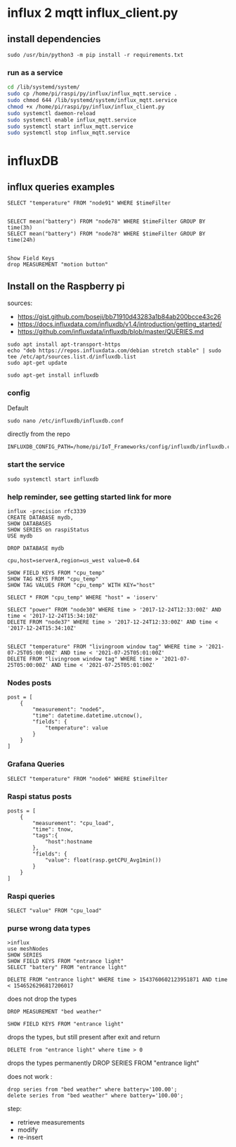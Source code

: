 # influx 2 mqtt influx_client.py

## install dependencies

    sudo /usr/bin/python3 -m pip install -r requirements.txt

### run as a service

```bash
cd /lib/systemd/system/
sudo cp /home/pi/raspi/py/influx/influx_mqtt.service .
sudo chmod 644 /lib/systemd/system/influx_mqtt.service
chmod +x /home/pi/raspi/py/influx/influx_client.py
sudo systemctl daemon-reload
sudo systemctl enable influx_mqtt.service
sudo systemctl start influx_mqtt.service
sudo systemctl stop influx_mqtt.service
```


# influxDB
## influx queries examples

    SELECT "temperature" FROM "node91" WHERE $timeFilter


    SELECT mean("battery") FROM "node78" WHERE $timeFilter GROUP BY time(3h)
    SELECT mean("battery") FROM "node78" WHERE $timeFilter GROUP BY time(24h)


    Show Field Keys
    drop MEASUREMENT "motion button"

## Install on the Raspberry pi
sources:
- https://gist.github.com/boseji/bb71910d43283a1b84ab200bcce43c26
- https://docs.influxdata.com/influxdb/v1.4/introduction/getting_started/
- https://github.com/influxdata/influxdb/blob/master/QUERIES.md

```
sudo apt install apt-transport-https
echo "deb https://repos.influxdata.com/debian stretch stable" | sudo tee /etc/apt/sources.list.d/influxdb.list
sudo apt-get update

sudo apt-get install influxdb

```

### config
Default
```
sudo nano /etc/influxdb/influxdb.conf
```
directly from the repo
```
INFLUXDB_CONFIG_PATH=/home/pi/IoT_Frameworks/config/influxdb/influxdb.conf
```

### start the service
```
sudo systemctl start influxdb
```

### help reminder, see getting started link for more
```
influx -precision rfc3339
CREATE DATABASE mydb,
SHOW DATABASES
SHOW SERIES on raspiStatus
USE mydb

DROP DATABASE mydb

cpu,host=serverA,region=us_west value=0.64

SHOW FIELD KEYS FROM "cpu_temp"
SHOW TAG KEYS FROM "cpu_temp"
SHOW TAG VALUES FROM "cpu_temp" WITH KEY="host"

SELECT * FROM "cpu_temp" WHERE "host" = 'ioserv'

SELECT "power" FROM "node30" WHERE time > '2017-12-24T12:33:00Z' AND time < '2017-12-24T15:34:10Z'
DELETE FROM "node37" WHERE time > '2017-12-24T12:33:00Z' AND time < '2017-12-24T15:34:10Z'


SELECT "temperature" FROM "livingroom window tag" WHERE time > '2021-07-25T05:00:00Z' AND time < '2021-07-25T05:01:00Z'
DELETE FROM "livingroom window tag" WHERE time > '2021-07-25T05:00:00Z' AND time < '2021-07-25T05:01:00Z'
```
### Nodes posts
```
post = [
    {
        "measurement": "node6",
        "time": datetime.datetime.utcnow(),
        "fields": {
            "temperature": value
        }
    }
]
```
### Grafana Queries
```
SELECT "temperature" FROM "node6" WHERE $timeFilter
```
### Raspi status posts
```
posts = [
    {
        "measurement": "cpu_load",
        "time": tnow,
        "tags":{
            "host":hostname
        },
        "fields": {
            "value": float(rasp.getCPU_Avg1min())
        }
    }
]
```

### Raspi queries
```
SELECT "value" FROM "cpu_load"
```

### purse wrong data types

    >influx
    use meshNodes
    SHOW SERIES
    SHOW FIELD KEYS FROM "entrance light"
    SELECT "battery" FROM "entrance light"
    
    DELETE FROM "entrance light" WHERE time > 1543760602123951871 AND time < 1546526296817206017

does not drop the types

    DROP MEASUREMENT "bed weather"

    SHOW FIELD KEYS FROM "entrance light"

drops the types, but still present after exit and return

    DELETE from "entrance light" where time > 0

drops the types permanently
    DROP SERIES FROM "entrance light"

does not work :

    drop series from "bed weather" where battery='100.00';
    delete series from "bed weather" where battery='100.00';

step:
* retrieve measurements
* modify
* re-insert
